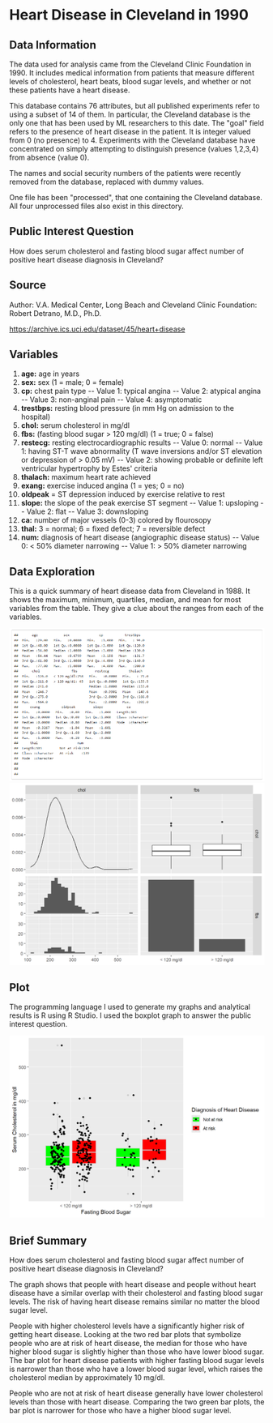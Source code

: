 # Heart Disease in Cleveland in 1990

## Data Information
The data used for analysis came from the Cleveland Clinic Foundation in 1990. It includes medical information from patients that measure different levels of cholesterol, heart beats, blood sugar levels, and whether or not these patients have a heart disease.

This database contains 76 attributes, but all published experiments
refer to using a subset of 14 of them. In particular, the Cleveland
database is the only one that has been used by ML researchers to 
this date. The "goal" field refers to the presence of heart disease
in the patient. It is integer valued from 0 (no presence) to 4.
Experiments with the Cleveland database have concentrated on simply
attempting to distinguish presence (values 1,2,3,4) from absence (value
0).  

The names and social security numbers of the patients were recently 
removed from the database, replaced with dummy values.

One file has been "processed", that one containing the Cleveland 
database. All four unprocessed files also exist in this directory.

## Public Interest Question
How does serum cholesterol and fasting blood sugar affect number of positive heart disease diagnosis in Cleveland?

## Source
Author: V.A. Medical Center, Long Beach and Cleveland Clinic Foundation:
	  Robert Detrano, M.D., Ph.D.
	  
https://archive.ics.uci.edu/dataset/45/heart+disease

## Variables
1. **age:** age in years
2. **sex:** sex (1 = male; 0 = female)
3. **cp:** chest pain type
      -- Value 1: typical angina
      -- Value 2: atypical angina
      -- Value 3: non-anginal pain
      -- Value 4: asymptomatic
4. **trestbps:** resting blood pressure (in mm Hg on admission to the hospital)
5. **chol:** serum cholesterol in mg/dl
6. **fbs:** (fasting blood sugar > 120 mg/dl)  (1 = true; 0 = false)
7. **restecg:** resting electrocardiographic results
      -- Value 0: normal
      -- Value 1: having ST-T wave abnormality (T wave inversions and/or ST elevation or depression of > 0.05 mV)
      -- Value 2: showing probable or definite left ventricular hypertrophy by Estes' criteria
8. **thalach:** maximum heart rate achieved
9. **exang:** exercise induced angina (1 = yes; 0 = no)
10. **oldpeak** = ST depression induced by exercise relative to rest
11. **slope:** the slope of the peak exercise ST segment
      -- Value 1: upsloping
      -- Value 2: flat
      -- Value 3: downsloping
12. **ca:** number of major vessels (0-3) colored by flourosopy
13. **thal:** 3 = normal; 6 = fixed defect; 7 = reversible defect
14. **num:** diagnosis of heart disease (angiographic disease status)
      -- Value 0: < 50% diameter narrowing
      -- Value 1: > 50% diameter narrowing

## Data Exploration
This is a quick summary of heart disease data from Cleveland in 1988. It shows the maximum, minimum, quartiles, median, and mean for most variables from the table. They give a clue about the ranges from each of the variables.

![Image](https://github.com/SMarbella/Cleveland-Heart-Disease-1990/blob/main/Data%20Exploration.png)
![Image](https://github.com/SMarbella/Cleveland-Heart-Disease-1990/blob/main/Data%20Exploration%20ggpairs.png)

## Plot
The programming language I used to generate my graphs and analytical results is R using R Studio. I used the boxplot graph to answer the public interest question.

![Image](https://github.com/SMarbella/Cleveland-Heart-Disease-1990/blob/main/Heart%20Disease%20Boxplot.png)

## Brief Summary
How does serum cholesterol and fasting blood sugar affect number of positive heart disease diagnosis in Cleveland?

The graph shows that people with heart disease and people without heart disease have a similar overlap with their cholesterol and fasting blood sugar levels. The risk of having heart disease remains similar no matter the blood sugar level.

People with higher cholesterol levels have a significantly higher risk of getting heart disease. Looking at the two red bar plots that symbolize people who are at risk of heart disease, the median for those who have higher blood sugar is slightly higher than those who have lower blood sugar. The bar plot for heart disease patients with higher fasting blood sugar levels is narrower than those who have a lower blood sugar level, which raises the cholesterol median by approximately 10 mg/dl.

People who are not at risk of heart disease generally have lower cholesterol levels than those with heart disease. Comparing the two green bar plots, the bar plot is narrower for those who have a higher blood sugar level.
